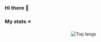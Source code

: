### Hi there 👋

### My stats ⭐

<div align="center">
<img alt="Top langs" src="https://github-readme-stats.vercel.app/api/top-langs/?username=navpav2002&layout=compact&&langs_count=8"/>
</div>
